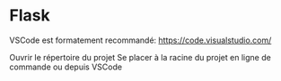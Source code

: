 # Flask

VSCode est formatement recommandé: https://code.visualstudio.com/

Ouvrir le répertoire du projet
Se placer à la racine du projet en ligne de commande ou depuis VSCode
